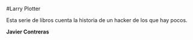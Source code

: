 #Larry Plotter

Esta serie de libros cuenta la historia de un hacker de los que hay pocos.

**Javier Contreras** 

